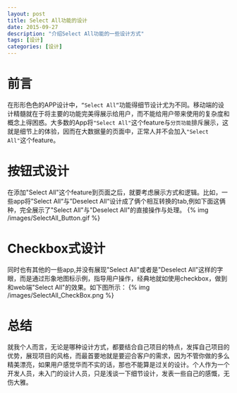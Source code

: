 ```yaml
---
layout: post
title: Select All功能的设计
date: 2015-09-27
description: "介绍Select All功能的一些设计方式"
tags: [设计]
categories: [设计]
---
```


# 前言
在形形色色的APP设计中，`“Select All“`功能得细节设计尤为不同。移动端的设计精髓就在于将主要的功能完美得展示给用户，而不能给用户带来使用的复杂度和概念上得困惑。大多数的App将`"Select All"`这个feature与`分页功能`排斥展示，这就是细节上的体验，因而在大数据量的页面中，正常人并不会加入`"Select All"`这个feature。
<!-- more -->
# 按钮式设计
在添加"Select All"这个feature到页面之后，就要考虑展示方式和逻辑。比如，一些app将”Select All“与”Deselect All“设计成了俩个相互转换的tab,例如下面这俩种，完全展示了"Select All"与"Deselect All"的直接操作与处理。
{% img /images/SelectAll_Button.gif %}

# Checkbox式设计
同时也有其他的一些app,并没有展现"Select All"或者是"Deselect All"这样的字眼，而是通过形象地图标示例，指导用户操作，经典地就如使用checkbox，做到和web端"Select All"的效果。如下图所示：
{% img /images/SelectAll_CheckBox.png %}

# 总结
就我个人而言，无论是哪种设计方式，都要结合自己项目的特点，发挥自己项目的优势，展现项目的风格，而最首要地就是要迎合客户的需求，因为不管你做的多么精美漂亮，如果用户感觉华而不实的话，那也不能算是过关的设计。个人作为一个开发人员，未入门的设计人员，只是浅谈一下细节设计，发表一些自己的感慨，无伤大雅。